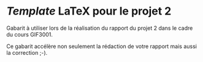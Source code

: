 # *Template* LaTeX pour le projet 2

Gabarit à utiliser lors de la réalisation du rapport du projet 2 dans le cadre du cours
GIF3001.

Ce gabarit accélère non seulement la rédaction de votre rapport mais aussi la correction ;-).
